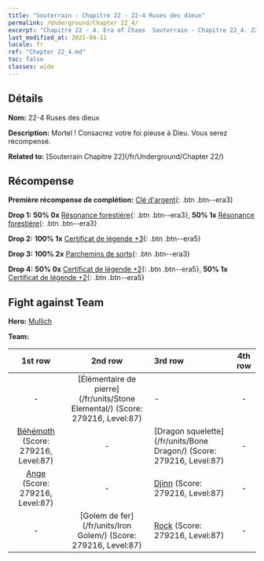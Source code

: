 ```yaml
---
title: "Souterrain - Chapitre 22 - 22-4 Ruses des dieux"
permalink: /Underground/Chapter 22_4/
excerpt: "Chapitre 22 - 4. Era of Chaos  Souterrain - Chapitre 22_4. 22-4 Ruses des dieux"
last_modified_at: 2021-04-11
locale: fr
ref: "Chapter 22_4.md"
toc: false
classes: wide
---
```


## Détails

 **Nom:** 22-4 Ruses des dieux

 **Description:** Mortel ! Consacrez votre foi pieuse à Dieu. Vous serez récompensé.

 **Related to:** [Souterrain Chapitre 22](/fr/Underground/Chapter 22/)

## Récompense

 **Première récompense de complétion:** [Clé d'argent](/fr/Items/con_693/){: .btn .btn--era3}

 **Drop 1:** **50% 0x** [Résonance forestière](/fr/Items/her_465/){: .btn .btn--era3}, **50% 1x** [Résonance forestière](/fr/Items/her_465/){: .btn .btn--era3}

 **Drop 2:** **100% 1x** [Certificat de légende +3](/fr/Items/mat_88/){: .btn .btn--era5}

 **Drop 3:** **100% 2x** [Parchemins de sorts](/fr/Items/con_694/){: .btn .btn--era3}

 **Drop 4:** **50% 0x** [Certificat de légende +2](/fr/Items/mat_81/){: .btn .btn--era5}, **50% 1x** [Certificat de légende +2](/fr/Items/mat_81/){: .btn .btn--era5}


## Fight against Team
 **Hero:** [Mullich](/fr/heroes/Mullich/)

 **Team:**


  | 1st row | 2nd row | 3rd row | 4th row |
  |:----:|:----:|:----|:----:|
  | - | [Élémentaire de pierre](/fr/units/Stone Elemental/) (Score: 279216, Level:87)  | - | - |
  | [Béhémoth](/fr/units/Behemoth/) (Score: 279216, Level:87)  | - | [Dragon squelette](/fr/units/Bone Dragon/) (Score: 279216, Level:87)  | - |
  | [Ange](/fr/units/Angel/) (Score: 279216, Level:87)  | - | [Djinn](/fr/units/Genie/) (Score: 279216, Level:87)  | - |
  | - | [Golem de fer](/fr/units/Iron Golem/) (Score: 279216, Level:87)  | [Rock](/fr/units/Roc/) (Score: 279216, Level:87)  | - |


